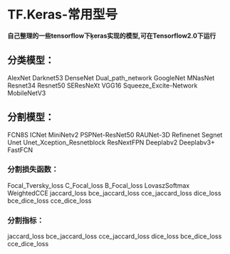 # TF.Keras-常用型号

__自己整理的一些tensorflow下ķeras实现的模型,可在Tensorflow2.0下运行__

## 分类模型：
  AlexNet
  Darknet53
  DenseNet
  Dual_path_network
  GoogleNet
  MNasNet
  Resnet34
  Resnet50
  SEResNeXt
  VGG16
  Squeeze_Excite-Network
  MobileNetV3

## 分割模型：
  FCN8S
  ICNet
  MiniNetv2
  PSPNet-ResNet50
  RAUNet-3D
  Refinenet
  Segnet
  Unet
  Unet_Xception_Resnetblock
  ResNextFPN
  Deeplabv2
  Deeplabv3+
  FastFCN

### 分割损失函数：
  Focal_Tversky_loss
  C_Focal_loss
  B_Focal_loss
  LovaszSoftmax
  WeightedCCE
  jaccard_loss
  bce_jaccard_loss
  cce_jaccard_loss
  dice_loss
  bce_dice_loss
  cce_dice_loss

### 分割指标：
  jaccard_loss
  bce_jaccard_loss
  cce_jaccard_loss
  dice_loss
  bce_dice_loss
  cce_dice_loss
